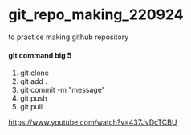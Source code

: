 # git_repo_making_220924
to practice making github repository

#### git command big 5

1. git clone 
2. git add .
3. git commit -m "message"
4. git push
5. git pull


https://www.youtube.com/watch?v=437JvDcTCBU
